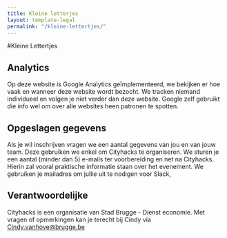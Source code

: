 ```yaml
---
title: Kleine letterjes
layout: template-legal
permalink: "/kleine-lettertjes/"
---
```


#Kleine Lettertjes

## Analytics
Op deze website is Google Analytics geïmplementeerd, we bekijken er hoe vaak en wanneer deze website wordt bezocht. We tracken niemand individueel en volgen je niet verder dan deze website. Google zelf gebruikt die info wel om over alle websites heen patronen te spotten.

## Opgeslagen gegevens
Als je wil inschrijven vragen we een aantal gegevens van jou en van jouw team. Deze gebruiken we enkel om Cityhacks te organiseren. We sturen je een aantal (minder dan 5) e-mails ter voorbereiding en net na Cityhacks. Hierin zal vooral praktische informatie staan over het evenement.
We gebruiken je mailadres om jullie uit te nodigen voor Slack,

## Verantwoordelijke
Cityhacks is een organisatie van Stad Brugge - Dienst economie. Met vragen of opmerkingen kan je terecht bij Cindy via [Cindy.vanhove@brugge.be](mailto:Cindy.vanhove@brugge.be)
